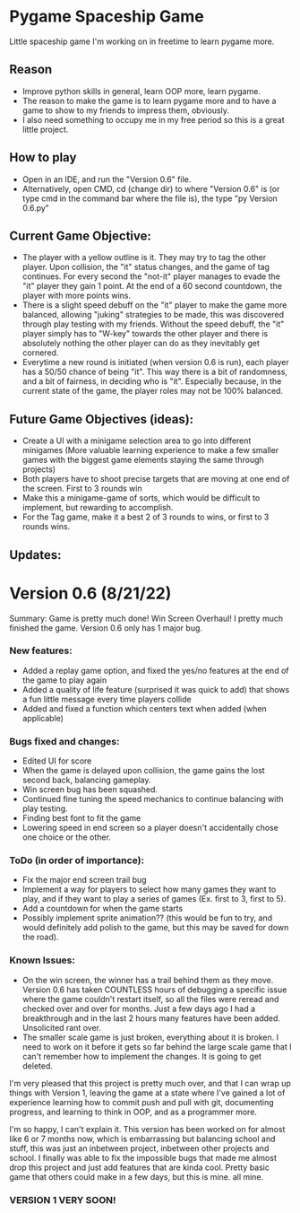 # Pygame Spaceship Game
Little spaceship game I'm working on in freetime to learn pygame more.

## Reason
- Improve python skills in general, learn OOP more, learn pygame.
- The reason to make the game is to learn pygame more and to have a game to show to my friends to impress them, obviously. 
- I also need something to occupy me in my free period so this is a great little project.

## How to play
- Open in an IDE, and run the "Version 0.6" file. 
- Alternatively, open CMD, cd (change dir) to where "Version 0.6" is (or type cmd in the command bar where the file is), the type "py Version 0.6.py"

## Current Game Objective:
- The player with a yellow outline is it. They may try to tag the other player. Upon collision, the "it" status changes, and the game of tag continues. For every second the "not-it" player manages to evade the "it" player they gain 1 point. At the end of a 60 second countdown, the player with more points wins. 
- There is a slight speed debuff on the "it" player to make the game more balanced, allowing "juking" strategies to be made, this was discovered through play testing with my friends. Without the speed debuff, the "it" player simply has to "W-key" towards the other player and there is absolutely nothing the other player can do as they inevitably get cornered.
- Everytime a new round is initiated (when version 0.6 is run), each player has a 50/50 chance of being "it". This way there is a bit of randomness, and a bit of fairness, in deciding who is "it". Especially because, in the current state of the game, the player roles may not be 100% balanced.


## Future Game Objectives (ideas):
- Create a UI with a minigame selection area to go into different minigames (More valuable learning experience to make a few smaller games with the biggest game elements staying the same through projects)
- Both players have to shoot precise targets that are moving at one end of the screen. First to 3 rounds win
- Make this a minigame-game of sorts, which would be difficult to implement, but rewarding to accomplish.
- For the Tag game, make it a best 2 of 3 rounds to wins, or first to 3 rounds wins.


## Updates:
# Version 0.6 (8/21/22)

Summary: Game is pretty much done! Win Screen Overhaul! I pretty much finished the game. Version 0.6 only has 1 major bug.


### New features:
- Added a replay game option, and fixed the yes/no features at the end of the game to play again
- Added a quality of life feature (surprised it was quick to add) that shows a fun little message every time players collide
- Added and fixed a function which centers text when added (when applicable)

### Bugs fixed and changes:
- Edited UI for score
- When the game is delayed upon collision, the game gains the lost second back, balancing gameplay.
- Win screen bug has been squashed.
 - Continued fine tuning the speed mechanics to continue balancing with play testing.
 - Finding best font to fit the game
- Lowering speed in end screen so a player doesn't accidentally chose one choice or the other.

### ToDo (in order of importance):
- Fix the major end screen trail bug
- Implement a way for players to select how many games they want to play, and if they want to play a series of games (Ex. first to 3, first to 5).
- Add a countdown for when the game starts
- Possibly implement sprite animation?? (this would be fun to try, and would definitely add polish to the game, but this may be saved for down the road).


### Known Issues:
- On the win screen, the winner has a trail behind them as they move. Version 0.6 has taken COUNTLESS hours of debugging a specific issue where the game couldn't restart itself, so all the files were reread and checked over and over for months. Just a few days ago I had a breakthrough and in the last 2 hours many features have been added. Unsolicited rant over.
- The smaller scale game is just broken, everything about it is broken. I need to work on it before it gets so far behind the large scale game that I can't remember how to implement the changes. It is going to get deleted.

I'm very pleased that this project is pretty much over, and that I can wrap up things with Version 1, leaving the game at a state where I've gained a lot of experience learning how to commit push and pull with git, documenting progress, and learning to think in OOP, and as a programmer more.

I'm so happy, I can't explain it. This version has been worked on for almost like 6 or 7 months now, which is embarrassing but balancing school and stuff, this was just an inbetween project, inbetween other projects and school. I finally was able to fix the impossible bugs that made me almost drop this project and just add features that are kinda cool. Pretty basic game that others could make in a few days, but this is mine. all mine.

### VERSION 1 VERY SOON!
